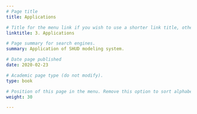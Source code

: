 ```yaml
---
# Page title
title: Applications

# Title for the menu link if you wish to use a shorter link title, otherwise remove this option.
linktitle: 3. Applications

# Page summary for search engines.
summary: Application of SHUD modeling system.

# Date page published
date: 2020-02-23

# Academic page type (do not modify).
type: book

# Position of this page in the menu. Remove this option to sort alphabetically.
weight: 30

---
```


